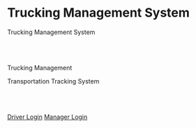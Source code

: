 # Trucking Management System

<html>
<head>
  Trucking Management System
 
</head>
<body>
  <br /><br /><br /><br />
  <div id="header">
    <p id="head">Trucking Management</p>
    <p id="subhead">Transportation Tracking System</p>
    <br />
  </div>
  <br /><br />
  <div id="content">
    <a href="driverLogin.php">Driver Login</a>
    <a href="./managerLogin.php">Manager Login</a>
  </div>
</body>
</html>
